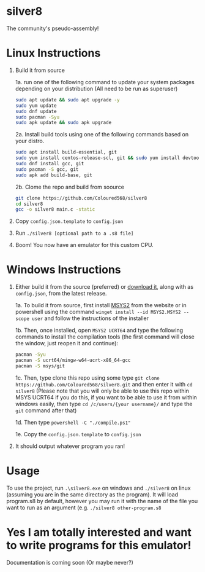# silver8
The community's pseudo-assembly!

# Linux Instructions
1. Build it from source

    1a. run one of the following command to update your system packages depending on your distribution (All need to be run as superuser)
    ```sh
    sudo apt update && sudo apt upgrade -y
    sudo yum update
    sudo dnf update
    sudo pacman -Syu
    sudo apk update && sudo apk upgrade
    ```

    2a. Install build tools using one of the following commands based on your distro.
    ```sh
    sudo apt install build-essential, git
    sudo yum install centos-release-scl, git && sudo yum install devtoolset-7-gcc* && scl enable devtoolset-7 bash
    sudo dnf install gcc, git
    sudo pacman -S gcc, git
    sudo apk add build-base, git
    ```

    2b. Clome the repo and build from soource
    ```sh
    git clone https://github.com/Coloured568/silver8
    cd silver8
    gcc -o silver8 main.c -static
    ```
3. Copy `config.json.template` to `config.json`
3. Run `./silver8 [optional path to a .s8 file]`
4. Boom! You now have an emulator for this custom CPU.

# Windows Instructions
1. Either build it from the source (preferred) or [download it](https://github.com/Coloured568/silver8/releases), along with as `config.json`, from the latest release.

   1a. To build it from source, first install [MSYS2](https://msys2.org) from the website or in powershell using the command `winget install --id MSYS2.MSYS2 --scope user` and follow the instructions of the installer

   1b. Then, once installed, open `MSYS2 UCRT64` and type the following commands to install the compilation tools (the first command will close the window, just reopen it and continue):
   ```sh
   pacman -Syu
   pacman -S ucrt64/mingw-w64-ucrt-x86_64-gcc
   pacman -S msys/git
   ```

   1c. Then, type clone this repo using some type `git clone https://github.com/Coloured568/silver8.git` and then enter it with `cd silver8` (Please note that you will only be able to use this repo within MSYS UCRT64 if you do this, if you want to be able to use it from within windows easily, then type `cd /c/users/{your username}/` and type the `git` command after that)

   1d. Then type `powershell -C "./compile.ps1"`

   1e. Copy the `config.json.template` to `config.json`

7. It should output whatever program you ran!

# Usage
To use the project, run `.\silver8.exe` on windows and `./silver8` on linux (assuming you are in the same directory as the program). It will load program.s8 by default, however you may run it with the name of the file you want to run as an argument (e.g. `./silver8 other-program.s8`

# Yes I am totally interested and want to write programs for this emulator!
Documentation is coming soon (Or maybe never?)
